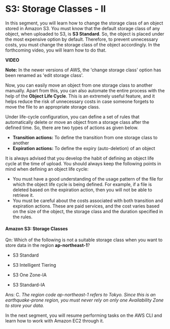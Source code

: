 # S3: Storage Classes - II

In this segment, you will learn how to change the storage class of an object stored in Amazon S3. You must know that the default storage class of any object, when uploaded to S3, is **S3 Standard**. So, the object is placed under the most expensive option by default. Therefore, to prevent unnecessary costs, you must change the storage class of the object accordingly. In the forthcoming video, you will learn how to do that.

**VIDEO**

**Note:** In the newer versions of AWS, the 'change storage class' option has been renamed as 'edit storage class'.

Now, you can easily move an object from one storage class to another manually. Apart from this, you can also automate the entire process with the help of the **Object Life Cycle**. This is an extremely useful feature, and it helps reduce the risk of unnecessary costs in case someone forgets to move the file to an appropriate storage class.

Under life-cycle configuration, you can define a set of rules that automatically delete or move an object from a storage class after the defined time. So, there are two types of actions as given below.

-   **Transition actions:** To define the transition from one storage class to another 
-   **Expiration actions:** To define the expiry (auto-deletion) of an object

It is always advised that you develop the habit of defining an object life cycle at the time of upload. You should always keep the following points in mind when defining an object life cycle:

-   You must have a good understanding of the usage pattern of the file for which the object life cycle is being defined. For example, if a file is deleted based on the expiration action, then you will not be able to retrieve it.
-   You must be careful about the costs associated with both transition and expiration actions. These are paid services, and the cost varies based on the size of the object, the storage class and the duration specified in the rules.

#### Amazon S3: Storage Classes

Qn: Which of the following is not a suitable storage class when you want to store data in the region **ap-northeast-1**?

- S3 Standard

- S3 Intelligent Tiering

- S3 One Zone-IA

- S3 Standard-IA

Ans: C. *The region code ap-northeast-1 refers to Tokyo. Since this is an earthquake-prone region, you must never rely on only one Availability Zone to store your data.*

In the next segment, you will resume performing tasks on the AWS CLI and learn how to work with Amazon EC2 through it.